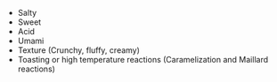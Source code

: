 - Salty
- Sweet
- Acid
- Umami
- Texture (Crunchy, fluffy, creamy)
- Toasting or high temperature reactions (Caramelization and Maillard reactions)